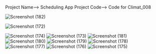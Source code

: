 Project Name--> Scheduling App
Project Code--> Code for Climat_008


![Screenshot (182)](https://github.com/user-attachments/assets/bdaea2f3-fdff-43d2-9a2a-7e7b00749a27)

![Screenshot (172)](https://github.com/user-attachments/assets/fde4323c-3008-4777-b9f3-255aedb81243)


![Screenshot (174)](https://github.com/user-attachments/assets/d63abb35-97fe-43f8-9c2b-12926fcadc09)
![Screenshot (173)](https://github.com/user-attachments/assets/a90e7ad1-ad94-4a3f-b681-49833a369a0a)
![Screenshot (181)](https://github.com/user-attachments/assets/f818ff62-ec01-48cc-86e3-4d27b7f54cbe)
![Screenshot (180)](https://github.com/user-attachments/assets/88705e80-e90b-4d3e-bd10-ef138352f95b)
![Screenshot (179)](https://github.com/user-attachments/assets/8b5744cf-83c5-4d59-b3ca-a0f187198159)
![Screenshot (178)](https://github.com/user-attachments/assets/d16e2359-215f-450b-9562-b257de518d5c)
![Screenshot (177)](https://github.com/user-attachments/assets/22f8c2c9-345a-4e27-8b78-2481f419b533)
![Screenshot (176)](https://github.com/user-attachments/assets/e24b766c-8cbd-432f-bb06-e68e7aa5bd29)
![Screenshot (175)](https://github.com/user-attachments/assets/beec0ad6-42ff-43be-81c6-c8790ad9cb48)

